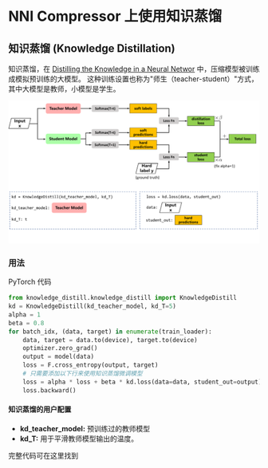 NNI Compressor 上使用知识蒸馏
===

## 知识蒸馏 (Knowledge Distillation)

知识蒸馏，在 [Distilling the Knowledge in a Neural Networ](https://arxiv.org/abs/1503.02531) 中，压缩模型被训练成模拟预训练的大模型。  这种训练设置也称为"师生（teacher-student）"方式，其中大模型是教师，小模型是学生。

![](../../img/distill.png)

### 用法

PyTorch 代码

```python
from knowledge_distill.knowledge_distill import KnowledgeDistill
kd = KnowledgeDistill(kd_teacher_model, kd_T=5)
alpha = 1
beta = 0.8
for batch_idx, (data, target) in enumerate(train_loader):
    data, target = data.to(device), target.to(device)
    optimizer.zero_grad()
    output = model(data)
    loss = F.cross_entropy(output, target)
    # 只需要添加以下行来使用知识蒸馏微调模型
    loss = alpha * loss + beta * kd.loss(data=data, student_out=output)
    loss.backward()
```

#### 知识蒸馏的用户配置
* **kd_teacher_model:** 预训练过的教师模型
* **kd_T:** 用于平滑教师模型输出的温度。

完整代码可在这里找到